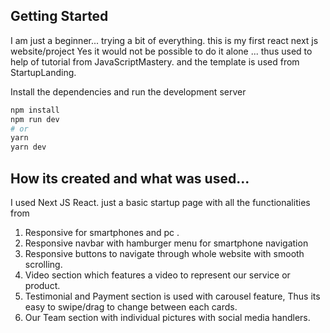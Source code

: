 ## Getting Started

I am just a beginner... trying a bit of everything. this is my first react next js website/project
Yes it would not be possible to do it alone ... thus used to help of tutorial from
JavaScriptMastery. and the template is used from StartupLanding.

Install the dependencies and run the development server

```bash
npm install
npm run dev
# or
yarn
yarn dev
```

## How its created and what was used...

I used Next JS React. just a basic startup page with all the functionalities from
1. Responsive for smartphones and pc .
2. Responsive navbar with hamburger menu for smartphone navigation
3. Responsive buttons to navigate through whole website with smooth scrolling.
4. Video section which features a video to represent our service or product.
5. Testimonial and Payment section is used with carousel feature, Thus its easy to swipe/drag to change between each cards.
6. Our Team section with individual pictures with social media handlers.
